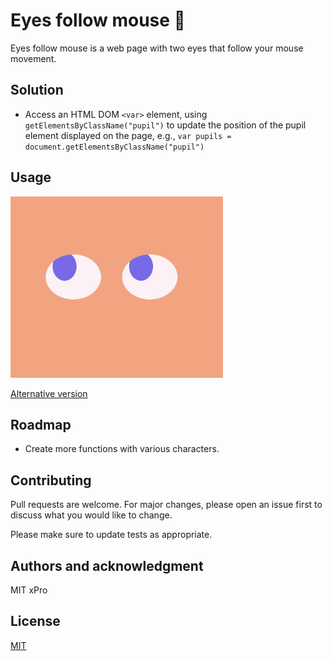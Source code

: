 # Eyes follow mouse 👀

Eyes follow mouse is a web page with two eyes that follow your mouse movement. 

## Solution
- Access an HTML DOM `<var>` element, using `getElementsByClassName("pupil")` to update the position of the pupil element displayed on the page, e.g., `var pupils = document.getElementsByClassName("pupil")`

## Usage
<img src = 'example.png' width="340" height="290"> 

[Alternative version](https://anyapages.github.io/eyes.html)

## Roadmap
- Create more functions with various characters.

## Contributing
Pull requests are welcome. For major changes, please open an issue first to discuss what you would like to change.

Please make sure to update tests as appropriate.

## Authors and acknowledgment
MIT xPro

## License
[MIT](https://github.com/anyapages/eyes/blob/main/LICENSE)
